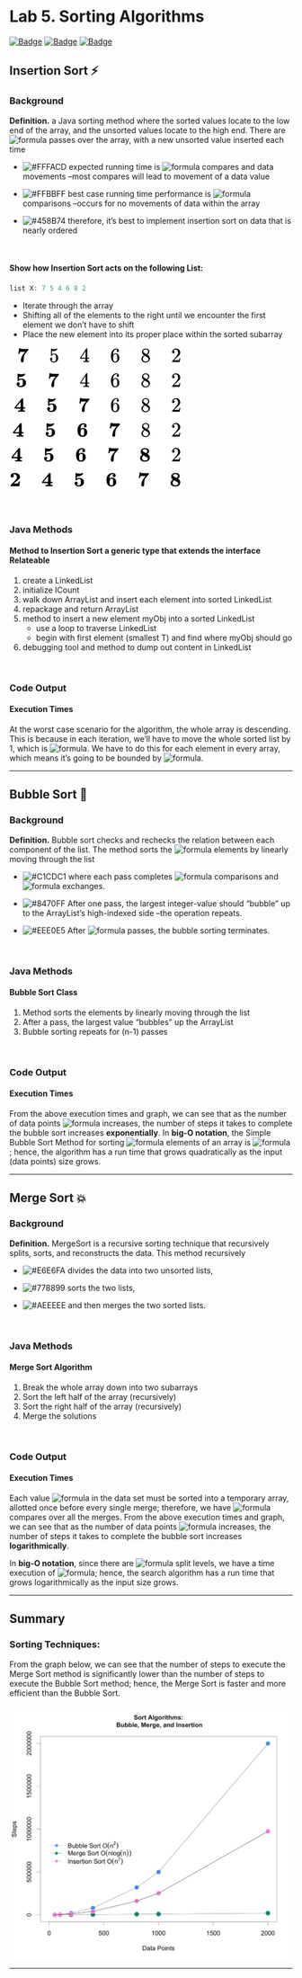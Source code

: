 Lab 5. Sorting Algorithms
================

[![Badge](https://79e2hdgqbf59.runkit.sh)](https://git.io/gradientbadge)
[![Badge](https://pcylahiqejai.runkit.sh)](https://git.io/gradientbadge)
[![Badge](https://u7qa58vvcots.runkit.sh)](https://git.io/gradientbadge)

## Insertion Sort :zap:

### Background

**Definition.** a Java sorting method where the sorted values locate to
the low end of the array, and the unsorted values locate to the high
end. There are
![formula](https://render.githubusercontent.com/render/math?math=n-1)
passes over the array, with a new unsorted value inserted each time

  - ![\#FFFACD](https://placehold.it/15/FFFACD?text=+) expected running
    time is
    ![formula](https://render.githubusercontent.com/render/math?math=O\(n%5E2\))
    compares and data movements –most compares will lead to movement of
    a data value

  - ![\#FFBBFF](https://placehold.it/15/FFBBFF?text=+) best case running
    time performance is
    ![formula](https://render.githubusercontent.com/render/math?math=O\(n\))
    comparisons –occurs for no movements of data within the array

  - ![\#458B74](https://placehold.it/15/458B74?text=+) therefore, it’s
    best to implement insertion sort on data that is nearly ordered

 

#### Show how Insertion Sort acts on the following List:

``` java
list X: 7 5 4 6 8 2
```

  - Iterate through the array
  - Shifting all of the elements to the right until we encounter the
    first element we don’t have to shift
  - Place the new element into its proper place within the sorted
    subarray
    

![](equation.svg)

 

### Java Methods

#### Method to Insertion Sort a generic type that extends the interface Relateable

1.  create a LinkedList
2.  initialize ICount
3.  walk down ArrayList and insert each element into sorted LinkedList
4.  repackage and return ArrayList
5.  method to insert a new element myObj into a sorted LinkedList
      - use a loop to traverse LinkedList
      - begin with first element (smallest T) and find where myObj
        should go
6.  debugging tool and method to dump out content in LinkedList

 

### Code Output

#### Execution Times

At the worst case scenario for the algorithm, the whole array is
descending. This is because in each iteration, we’ll have to move the
whole sorted list by 1, which is
![formula](https://render.githubusercontent.com/render/math?math=O\(n\)).
We have to do this for each element in every array, which means it’s
going to be bounded by
![formula](https://render.githubusercontent.com/render/math?math=O\(n%5E2\)).

-----

## Bubble Sort :thought_balloon:

### Background

**Definition.** Bubble sort checks and rechecks the relation between
each component of the list. The method sorts the
![formula](https://render.githubusercontent.com/render/math?math=n)
elements by linearly moving through the list

  - ![\#C1CDC1](https://placehold.it/15/C1CDC1?text=+) where each pass
    completes
    ![formula](https://render.githubusercontent.com/render/math?math=n-1)
    comparisons and
    ![formula](https://render.githubusercontent.com/render/math?math=n-1)
    exchanges.

  - ![\#8470FF](https://placehold.it/15/8470FF?text=+) After one pass,
    the largest integer-value should “bubble” up to the ArrayList’s
    high-indexed side –the operation repeats.

  - ![\#EEE0E5](https://placehold.it/15/EEE0E5?text=+) After
    ![formula](https://render.githubusercontent.com/render/math?math=n-1)
    passes, the bubble sorting terminates.

 

### Java Methods

#### Bubble Sort Class

1.  Method sorts the elements by linearly moving through the list
2.  After a pass, the largest value “bubbles” up the ArrayList
3.  Bubble sorting repeats for (n-1) passes

 

### Code Output

#### Execution Times

From the above execution times and graph, we can see that as the number
of data points
![formula](https://render.githubusercontent.com/render/math?math=n)
increases, the number of steps it takes to complete the bubble sort
increases **exponentially**. In **big-O notation**, the Simple Bubble
Sort Method for sorting
![formula](https://render.githubusercontent.com/render/math?math=n)
elements of an array is
![formula](https://render.githubusercontent.com/render/math?math=O\(n%5E2\));
hence, the algorithm has a run time that grows quadratically as the
input (data points) size grows.

-----

## Merge Sort :collision:

### Background

**Definition.** MergeSort is a recursive sorting technique that
recursively splits, sorts, and reconstructs the data. This method
recursively

  - ![\#E6E6FA](https://placehold.it/15/E6E6FA?text=+) divides the data
    into two unsorted lists,

  - ![\#778899](https://placehold.it/15/778899?text=+) sorts the two
    lists,

  - ![\#AEEEEE](https://placehold.it/15/AEEEEE?text=+) and then merges
    the two sorted lists.

 

### Java Methods

#### Merge Sort Algorithm

1.  Break the whole array down into two subarrays
2.  Sort the left half of the array (recursively)
3.  Sort the right half of the array (recursively)
4.  Merge the solutions

 

### Code Output

#### Execution Times

Each value
![formula](https://render.githubusercontent.com/render/math?math=n) in
the data set must be sorted into a temporary array, allotted once before
every single merge; therefore, we have
![formula](https://render.githubusercontent.com/render/math?math=n)
compares over all the merges. From the above execution times and graph,
we can see that as the number of data points
![formula](https://render.githubusercontent.com/render/math?math=n)
increases, the number of steps it takes to complete the bubble sort
increases **logarithmically**.

In **big-O notation**, since there are
![formula](https://render.githubusercontent.com/render/math?math=log%202n)
split levels, we have a time execution of
![formula](https://render.githubusercontent.com/render/math?math=O\(nlog%7Bn%7D\));
hence, the search algorithm has a run time that grows logarithmically as
the input size grows.

-----


## Summary

### Sorting Techniques:

From the graph below, we can see that the number of steps to execute the
Merge Sort method is significantly lower than the number of steps to
execute the Bubble Sort method; hence, the Merge Sort is faster and more
efficient than the Bubble Sort.

<img src="plot.jpg" width="600" style="display: block; margin: auto;" />

-----
